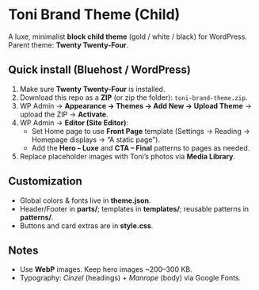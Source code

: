 # Toni Brand Theme (Child)

A luxe, minimalist **block child theme** (gold / white / black) for WordPress.  
Parent theme: **Twenty Twenty-Four**.

## Quick install (Bluehost / WordPress)
1) Make sure **Twenty Twenty-Four** is installed.  
2) Download this repo as a **ZIP** (or zip the folder): `toni-brand-theme.zip`.  
3) WP Admin → **Appearance → Themes → Add New → Upload Theme** → upload the ZIP → **Activate**.  
4) WP Admin → **Editor (Site Editor)**:
   - Set Home page to use **Front Page** template (Settings → Reading → Homepage displays → “A static page”).
   - Add the **Hero – Luxe** and **CTA – Final** patterns to pages as needed.
5) Replace placeholder images with Toni’s photos via **Media Library**.

## Customization
- Global colors & fonts live in **theme.json**.
- Header/Footer in **parts/**; templates in **templates/**; reusable patterns in **patterns/**.
- Buttons and card extras are in **style.css**.

## Notes
- Use **WebP** images. Keep hero images ~200–300 KB.
- Typography: *Cinzel* (headings) + *Manrope* (body) via Google Fonts.
